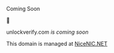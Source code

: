 Coming Soon



📢

unlockverify.com *is coming soon*

This domain is managed at [NiceNIC.NET](https://nicenic.net/?f=dmnew)

 